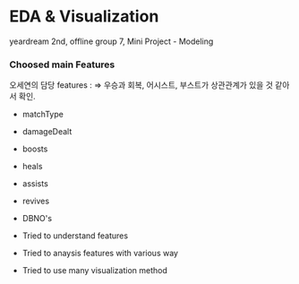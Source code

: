 # EDA & Visualization
yeardream 2nd, offline group 7, Mini Project - Modeling

### Choosed main Features 
오세연의 담당 features : 
=> 우승과 회복, 어시스트, 부스트가 상관관계가 있을 것 같아서 확인.
   - matchType
   - damageDealt
   - boosts
   - heals
   - assists
   - revives
   - DBNO's

- Tried to understand features
- Tried to anaysis features with various way
- Tried to use many visualization method
